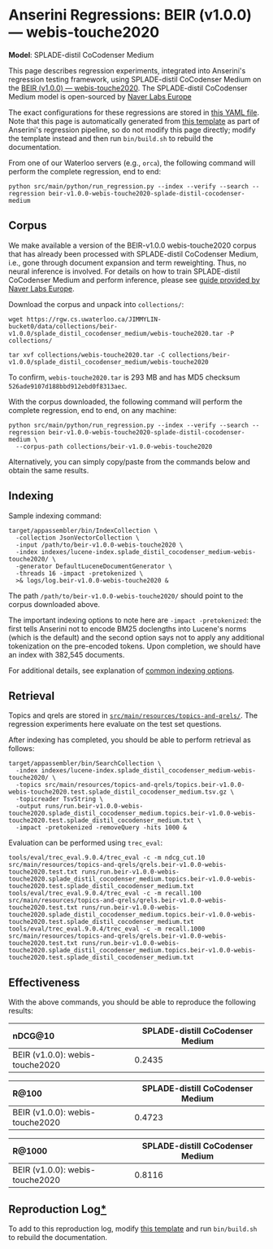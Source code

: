 # Anserini Regressions: BEIR (v1.0.0) &mdash; webis-touche2020

**Model**: SPLADE-distil CoCodenser Medium

This page describes regression experiments, integrated into Anserini's regression testing framework, using SPLADE-distil CoCodenser Medium on the [BEIR (v1.0.0) &mdash; webis-touche2020](http://beir.ai/).
The SPLADE-distil CoCodenser Medium model is open-sourced by [Naver Labs Europe](https://europe.naverlabs.com/research/machine-learning-and-optimization/splade-models)

The exact configurations for these regressions are stored in [this YAML file](../src/main/resources/regression/beir-v1.0.0-webis-touche2020-splade-distil-cocodenser-medium.yaml).
Note that this page is automatically generated from [this template](../src/main/resources/docgen/templates/beir-v1.0.0-webis-touche2020-splade-distil-cocodenser-medium.template) as part of Anserini's regression pipeline, so do not modify this page directly; modify the template instead and then run `bin/build.sh` to rebuild the documentation.

From one of our Waterloo servers (e.g., `orca`), the following command will perform the complete regression, end to end:

```
python src/main/python/run_regression.py --index --verify --search --regression beir-v1.0.0-webis-touche2020-splade-distil-cocodenser-medium
```

## Corpus

We make available a version of the BEIR-v1.0.0 webis-touche2020 corpus that has already been processed with SPLADE-distil CoCodenser Medium, i.e., gone through document expansion and term reweighting.
Thus, no neural inference is involved.
For details on how to train SPLADE-distil CoCodenser Medium and perform inference, please see [guide provided by Naver Labs Europe](https://github.com/naver/splade/tree/main/anserini_evaluation).

Download the corpus and unpack into `collections/`:

```
wget https://rgw.cs.uwaterloo.ca/JIMMYLIN-bucket0/data/collections/beir-v1.0.0/splade_distil_cocodenser_medium/webis-touche2020.tar -P collections/

tar xvf collections/webis-touche2020.tar -C collections/beir-v1.0.0/splade_distil_cocodenser_medium/webis-touche2020
```

To confirm, `webis-touche2020.tar` is 293 MB and has MD5 checksum `526ade9107d188bbd912ebd0f8313aec`.

With the corpus downloaded, the following command will perform the complete regression, end to end, on any machine:

```
python src/main/python/run_regression.py --index --verify --search --regression beir-v1.0.0-webis-touche2020-splade-distil-cocodenser-medium \
  --corpus-path collections/beir-v1.0.0-webis-touche2020
```

Alternatively, you can simply copy/paste from the commands below and obtain the same results.

## Indexing

Sample indexing command:

```
target/appassembler/bin/IndexCollection \
  -collection JsonVectorCollection \
  -input /path/to/beir-v1.0.0-webis-touche2020 \
  -index indexes/lucene-index.splade_distil_cocodenser_medium-webis-touche2020/ \
  -generator DefaultLuceneDocumentGenerator \
  -threads 16 -impact -pretokenized \
  >& logs/log.beir-v1.0.0-webis-touche2020 &
```

The path `/path/to/beir-v1.0.0-webis-touche2020/` should point to the corpus downloaded above.

The important indexing options to note here are `-impact -pretokenized`: the first tells Anserini not to encode BM25 doclengths into Lucene's norms (which is the default) and the second option says not to apply any additional tokenization on the pre-encoded tokens.
Upon completion, we should have an index with 382,545 documents.

For additional details, see explanation of [common indexing options](common-indexing-options.md).

## Retrieval

Topics and qrels are stored in [`src/main/resources/topics-and-qrels/`](../src/main/resources/topics-and-qrels/).
The regression experiments here evaluate on the test set questions.

After indexing has completed, you should be able to perform retrieval as follows:

```
target/appassembler/bin/SearchCollection \
  -index indexes/lucene-index.splade_distil_cocodenser_medium-webis-touche2020/ \
  -topics src/main/resources/topics-and-qrels/topics.beir-v1.0.0-webis-touche2020.test.splade_distil_cocodenser_medium.tsv.gz \
  -topicreader TsvString \
  -output runs/run.beir-v1.0.0-webis-touche2020.splade_distil_cocodenser_medium.topics.beir-v1.0.0-webis-touche2020.test.splade_distil_cocodenser_medium.txt \
  -impact -pretokenized -removeQuery -hits 1000 &
```

Evaluation can be performed using `trec_eval`:

```
tools/eval/trec_eval.9.0.4/trec_eval -c -m ndcg_cut.10 src/main/resources/topics-and-qrels/qrels.beir-v1.0.0-webis-touche2020.test.txt runs/run.beir-v1.0.0-webis-touche2020.splade_distil_cocodenser_medium.topics.beir-v1.0.0-webis-touche2020.test.splade_distil_cocodenser_medium.txt
tools/eval/trec_eval.9.0.4/trec_eval -c -m recall.100 src/main/resources/topics-and-qrels/qrels.beir-v1.0.0-webis-touche2020.test.txt runs/run.beir-v1.0.0-webis-touche2020.splade_distil_cocodenser_medium.topics.beir-v1.0.0-webis-touche2020.test.splade_distil_cocodenser_medium.txt
tools/eval/trec_eval.9.0.4/trec_eval -c -m recall.1000 src/main/resources/topics-and-qrels/qrels.beir-v1.0.0-webis-touche2020.test.txt runs/run.beir-v1.0.0-webis-touche2020.splade_distil_cocodenser_medium.topics.beir-v1.0.0-webis-touche2020.test.splade_distil_cocodenser_medium.txt
```

## Effectiveness

With the above commands, you should be able to reproduce the following results:

| nDCG@10                                                                                                      | SPLADE-distill CoCodenser Medium|
|:-------------------------------------------------------------------------------------------------------------|-----------|
| BEIR (v1.0.0): webis-touche2020                                                                              | 0.2435    |


| R@100                                                                                                        | SPLADE-distill CoCodenser Medium|
|:-------------------------------------------------------------------------------------------------------------|-----------|
| BEIR (v1.0.0): webis-touche2020                                                                              | 0.4723    |


| R@1000                                                                                                       | SPLADE-distill CoCodenser Medium|
|:-------------------------------------------------------------------------------------------------------------|-----------|
| BEIR (v1.0.0): webis-touche2020                                                                              | 0.8116    |


## Reproduction Log[*](reproducibility.md)

To add to this reproduction log, modify [this template](../src/main/resources/docgen/templates/beir-v1.0.0-webis-touche2020-splade-distil-cocodenser-medium.template) and run `bin/build.sh` to rebuild the documentation.
